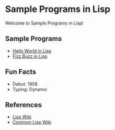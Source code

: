 # Sample Programs in Lisp

Welcome to Sample Programs in Lisp!

## Sample Programs

- [Hello World in Lisp](https://therenegadecoder.com/code/hello-world-in-lisp/)
- [Fizz Buzz in Lisp](https://github.com/TheRenegadeCoder/sample-programs/issues/653)

## Fun Facts

- Debut: 1958
- Typing: Dynamic

## References

- [Lisp Wiki](https://en.wikipedia.org/wiki/Lisp_(programming_language))
- [Common Lisp Wiki](https://en.wikipedia.org/wiki/Common_Lisp)

